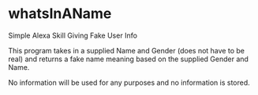 # whatsInAName
Simple Alexa Skill Giving Fake User Info

This program takes in a supplied Name and Gender (does not have to be real) and returns a fake name meaning based on the supplied Gender and Name.

No information will be used for any purposes and no information is stored.
